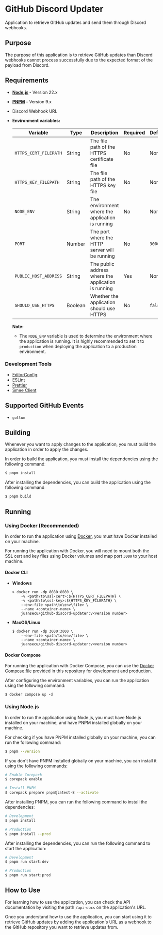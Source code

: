 # GitHub Discord Updater

Application to retrieve GitHub updates and send them through Discord webhooks.

## Purpose

The purpose of this application is to retrieve GitHub updates
than Discord webhooks cannot process successfully
due to the expected format of the payload from Discord.

## Requirements

- **[Node.js](https://nodejs.org/en/) -** Version 22.x
- **[PNPM](https://pnpm.io/) -** Version 9.x
- Discord Webhook URL
- **Environment variables:**

    | Variable              | Type    | Description                                         | Required | Default | Example             |
    |-----------------------|---------|-----------------------------------------------------|----------|---------|---------------------|
    | `HTTPS_CERT_FILEPATH` | String  | The file path of the HTTPS certificate file         | No       | None    | `/path/to/cert.pem` |
    | `HTTPS_KEY_FILEPATH`  | String  | The file path of the HTTPS key file                 | No       | None    | `/path/to/key.pem`  |
    | `NODE_ENV`            | String  | The environment where the application is running    | No       | None    | `development`       |
    | `PORT`                | Number  | The port where the HTTP server will be running      | No       | `3000`  | `9020`              |
    | `PUBLIC_HOST_ADDRESS` | String  | The public address where the application is running | Yes      | None    | `example.com`       |
    | `SHOULD_USE_HTTPS`    | Boolean | Whether the application should use HTTPS            | No       | `false` | `true`              |

    **Note:**

    - The `NODE_ENV` variable is used to determine the environment
      where the application is running. It is highly recommended
      to set it to `production` when deploying the application
      to a production environment.

### Development Tools

- [EditorConfig](https://editorconfig.org/)
- [ESLint](https://eslint.org/)
- [Prettier](https://prettier.io/)
- [Smee Client](https://smee.io/)

## Supported GitHub Events

- `gollum`

## Building

Whenever you want to apply changes to the application,
you must build the application in order to apply the changes.

In order to build the application, you must install the dependencies
using the following command:

```sh
$ pnpm install
```

After installing the dependencies, you can build the application
using the following command:

```sh
$ pnpm build
```

## Running

### Using Docker (Recommended)

In order to run the application using [Docker](https://www.docker.com/),
you must have Docker installed on your machine.

For running the application with Docker, you will need to mount both
the SSL cert and key files using Docker volumes
and map port `3000` to your host machine.

#### Docker CLI

- **Windows**

    ```shell
    > docker run -dp 8080:8080 \
        -v <path\to\ssl-cert>:${HTTPS_CERT_FILEPATH} \
        -v <path\to\ssl-key>:${HTTPS_KEY_FILEPATH} \
        --env-file <path\to\env\file> \
        --name <container-name> \
        juansecu/github-discord-updater:v<version number>
    ```

- **MacOS/Linux**

    ```shell
    $ docker run -dp 3000:3000 \
        --env-file <path/to/env/file> \
        --name <container-name> \
        juansecu/github-discord-updater:v<version number>
    ```

#### Docker Compose

For running the application with Docker Compose,
you can use the
[Docker Compose file](https://github.com/Juansecu/github-discord-updater/blob/main/compose.yml)
provided in this repository for development and production.

After configuring the environment variables, you can run the application using the following command:

```shell
$ docker compose up -d
```

### Using Node.js

In order to run the application using Node.js,
you must have Node.js installed on your machine,
and have PNPM installed globally on your machine.

For checking if you have PNPM installed globally on your machine,
you can run the following command:

```sh
$ pnpm --version
```

If you don't have PNPM installed globally on your machine,
you can install it using the following commands:

```sh
# Enable Corepack
$ corepack enable

# Install PNPM
$ corepack prepare pnpm@latest-8 --activate
```

After installing PNPM, you can run
the following command to install the dependencies:

```sh
# Development
$ pnpm install

# Production
$ pnpm install --prod
```

After installing the dependencies, you can run
the following command to start the application:

```sh
# Development
$ pnpm run start:dev

# Production
$ pnpm run start:prod
```

## How to Use

For learning how to use the application, you can
check the API documentation by visiting the path
`/api-docs` on the application's URL.

Once you understand how to use the application,
you can start using it to retrieve GitHub updates
by adding the application's URL as a webhook
to the GitHub repository you want to retrieve updates from.
